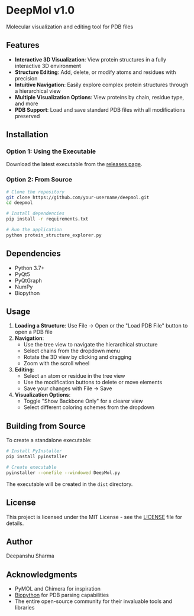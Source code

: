 # DeepMol v1.0

Molecular visualization and editing tool for PDB files

## Features

- **Interactive 3D Visualization**: View protein structures in a fully interactive 3D environment
- **Structure Editing**: Add, delete, or modify atoms and residues with precision
- **Intuitive Navigation**: Easily explore complex protein structures through a hierarchical view
- **Multiple Visualization Options**: View proteins by chain, residue type, and more
- **PDB Support**: Load and save standard PDB files with all modifications preserved

## Installation

### Option 1: Using the Executable

Download the latest executable from the [releases page](https://github.com/your-username/deepmol/releases).

### Option 2: From Source

```bash
# Clone the repository
git clone https://github.com/your-username/deepmol.git
cd deepmol

# Install dependencies
pip install -r requirements.txt

# Run the application
python protein_structure_explorer.py
```

## Dependencies

- Python 3.7+
- PyQt5
- PyQtGraph
- NumPy
- Biopython

## Usage

1. **Loading a Structure**: Use File → Open or the "Load PDB File" button to open a PDB file
2. **Navigation**: 
   - Use the tree view to navigate the hierarchical structure
   - Select chains from the dropdown menu
   - Rotate the 3D view by clicking and dragging
   - Zoom with the scroll wheel
3. **Editing**:
   - Select an atom or residue in the tree view
   - Use the modification buttons to delete or move elements
   - Save your changes with File → Save
4. **Visualization Options**:
   - Toggle "Show Backbone Only" for a clearer view
   - Select different coloring schemes from the dropdown

## Building from Source

To create a standalone executable:

```bash
# Install PyInstaller
pip install pyinstaller

# Create executable
pyinstaller --onefile --windowed DeepMol.py
```

The executable will be created in the `dist` directory.

## License

This project is licensed under the MIT License - see the [LICENSE](LICENSE) file for details.

## Author

Deepanshu Sharma

## Acknowledgments

- PyMOL and Chimera for inspiration
- [Biopython](https://biopython.org/) for PDB parsing capabilities
- The entire open-source community for their invaluable tools and libraries

